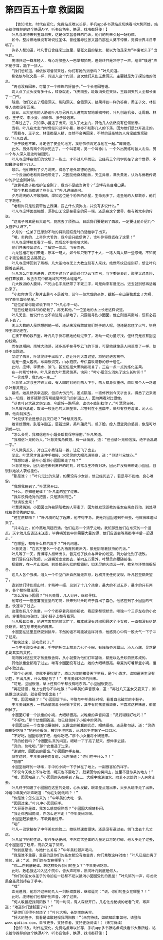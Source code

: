 # 第四百五十章 救囡囡
        【告知书友，时代在变化，免费站点难以长存，手机app多书源站点切换看书大势所趋，站长给你推荐的这个换源APP，听书音色多、换源、找书都好使！】
       叶凡与庞博来到玉鼎洞天，这是张文昌昔日的门派，他们的到来引起一场恐慌。
       如今，整片燕地谁没有听说过圣体，曾经羞辱过张文昌的那些人莫不惊惧，觉得世界末日来临了。
       许多人都知道，叶凡昔日曾经来过这里，是张文昌的挚友，都以为他是来为“半废老头子”出气的。
       庞博扫过一群年轻人，有心将那些人一巴掌都拍死，但最终只是冷哼了一声，结果“噗通”声不绝于耳，跪下一排人。
       “我们想知道，柳依依可曾回来过，你们有她的消息吗？”叶凡问道。
       柳依依与张文昌一样，同进入这个门派，这次他们来到玉鼎洞天，主要就是为了探访她的消息。
       “再也没有回来，可惜了一个修炼的好苗子。”一个长老回答道。
       两人点了点头没有多什么，转身就走，飞天而去，眨眼消失在天际，玉鼎洞天的人全都长出了一口气。
       随后，他们又去了烟霞洞天、紫阳洞天、金霞洞天，结果得到一样的答案，周王子文、林佳等人也都没有回来。
       昔日，三大圣地的人胁迫叶凡与另外几人进荒古禁地采摘神药，叶凡创造机会，让周毅、林佳、王子文、李小曼、柳依依、张子陵逃离。
       三年过去了，只知李小曼逃了出来，进入了太玄门，其他几人依然没有任何消息。
       当初，叶凡在太玄门时曾经问过李小曼，她亦不知那几人的下落，因为他们是分开逃走的。
       “周毅与、王子文、林佳都是人精，自然不会再回来，不然的话圣地的人肯定能发现破绽。”叶凡自语。
       “张子陵也不笨，肯定去了安全的地方，我想依依肯定与他在一起。”庞博道。
       此外，另外有两个同学死去了，一个叫葛明，另一个叫徐川，一个外出历练时被人击杀，另一个与人深入遗迹时被困死。
       叶凡与庞博在他们的坟填了一些土，才不过几年而已，已经有三个同学死在了这个世界，不知最终会剩下几人。
       最后，他们来到了夕月洞天，得悉了老外凯德的去向。
       一个云游的老和尚将他带走了，只因见他身材魁伟，天生异禀，满头黄发，认为与佛教传说中的护法金刚神似。
       “这黄毛鬼子都成护法金刚了，我岂不是能当佛爷？”庞博有些目瞪口呆。
       “那个老和尚都说了些什么？”叶凡详细询问。
       夕月洞天的人不敢隐瞒，深知这位是个恐怖的杀星，生命无多了，连圣地的人都敢杀，他们可不敢惹。
       “老和尚只是说要带他去西漠，要去什么须弥山，并没有多说什么。”
       叶凡与庞博面面相觑，须弥山无论是在星空的另一端，还是在这个世界，都有着太多的传说。
       “这鬼子可真是有大运气，竟然去了须弥山，日后我们要是到了西漠，一定要让他介绍几个女菩萨认识下。”
       夕月的一位弟子还原封不动的将凯德临走时的话给学了出来。
       “哦，卖狗的，上帝你大爷的，我今后只能信佛了，谁叫你将我丢在了这里！”
       叶凡与庞博相互看了一眼，而后忍不住哈哈大笑。
       他们并未停留过久，了解完一切后，飞天而去。
       九龙拉棺将他们带走，原本一班人，如今却只剩下了十人，一路人两人都一些感慨，不知何日才能沿着星空古路回去。
       叶凡与庞博回到了燕都，几大圣地与无上大教立刻有人来找，绝世阵纹已经刻好，想让叶凡跟着去采药。
       叶凡怎么可能再进去，这次不过为了设局对付华云飞而已，当下委婉表达，那里太过危险，他打算放弃，改去东荒中部地域的不死山碰运气。
       几大教派的人腹诽，不死山名字虽然带了不死二字，可是向来有进无出，进去就别想再活着出来了。
       “小友你确信？那片山脉可不是善地，昔年一位大成的圣体，截断一座山崖都惹出了大祸，到了晚年血染圣崖。”
       “这位前辈你能详说下吗？”叶凡心中一动。
       “这已经是最详尽的记载了，再无其他。”一位圣地的太上长老这样说道。
       叶凡无言，他说什么也不肯进荒古禁地了，只要能寻到小囡囡，他立刻远离南域，没有必要呆下去了。
       无上大教的人虽然想削他一顿，还从来没有敢放他们鸽子的人呢，但还是忍住了火气，毕竟神王印记还在。
       在接下来的数日里，叶凡几乎快将燕地给翻过来了，发动一切力量寻找，但终究是没有囡囡的线索。
       而在这期间，南域大动荡，诸多高手在寻华云飞的下落，可是他就像是人间蒸发了一样，始终不见踪迹。
       又过了两日，叶慧灵终于出现了，这让叶凡大喜过望，将她迎进客栈中。
       这是一座大客栈，布局很讲究，山水庭院，专供喜欢清静的修士居住。
       此时，庞博、李黑水、涂飞，甚至包括大黑狗都闭关了，正在一点一点的炼化圣果。
       在一片紫竹林中，叶凡亲自为叶慧灵倒茶，询问：“叶小姐怎么消失了这么长时间？”
       “一言难尽，我九死一生……”
       叶慧灵上次与王冲霄大战，有人同时对他们两人下手，两人都身负重伤，而后那个人一路追杀叶慧灵而去。
       最终，她虽然侥幸逃脱，但却大伤元气，差点陨落，一直修养到今天才出关。得悉了近来发生的一切后，她怀疑那很有可能是华云飞的护道之人，因为两者对比很像。
       “恭喜叶兄大道之伤复原，今后将一路坦途，谁也不能阻挡你了。”叶慧灵轻笑。
       叶凡履行承诺，取出一枚金色的太阳圣果，尽管封在小玉鼎中，依然有芬芳溢出，沁人心脾，他向前推去。
       “叶兄该不会是想杀我灭口吧？”叶慧灵浅笑。
       她青丝飘舞，肤若羊脂玉，眉若远黛，美眸蕴灵气，瓜子脸，给人很空灵的感觉，像是可以洞悉一切。
       “怎么会呢，我相信也叶小姐会帮我保守秘密。”叶凡笑道。
       “我相信叶兄的为人。”叶慧灵嘴角微翘，有一丝俏皮，道：“但也请叶兄相信我，绝不会乱说一字。”
       叶凡微笑点头，对白玉小鼎轻轻一推，让它飞了出去。
       至此，叶慧灵才真正伸手相接，水灵灵的大眼充满笑意，道：“但请叶兄放心。”
       “我想知道，是叶小姐将小囡囡带走了吗？”
       叶慧灵摇头，因为她还未到离开的时刻，时常与王冲霄对决，因此并没有来带走小囡囡，且很快她被人袭成重伤。
       “那是谁？！”叶凡无比的失望，如果没有小女孩，他已经死去了，若是寻不到她，良心难安。
       “我想我猜到了。”叶慧灵开口。
       “什么，你知道是谁？”叶凡霍的望了过来。
       “我并没有绝对的把握，只是猜测而已。”
       “快请说出来！”
       叶慧灵猜测，小囡囡也许被阴阳教的人带走了，因为她发现该教的圣女在亲自行动，到处寻找根骨灵秀的幼童。
       “还在燕都吗？！”叶凡腾的站了起来，他不得不急，要是将囡囡送到中州去，他就很难追回来了。
       “并未在此，如今燕地风起云涌，他们在另一个清宁之地，我知那是他们在东荒的一个据点。天才幼儿应该还未送走，毕竟横渡到中州需要大量的源，他们应该会等燕都事毕后一起退走。”
       “在哪里，都有什么样的高手？”叶凡问道。
       叶慧灵道：“在五万里外一个名为栖霞的教派内，那是阴阳教扶持的门派。”
       叶凡等了一天，庞博等人相继出关，皆完成了换血与淬骨的蜕变，药力被化到了极致。
       他们没有任何耽搁，火速横渡虚空而去，杀向五万里外，叶慧灵亦跟随前往。
       栖霞教，在一片山峦间，到处都是火红的樱霞树，如无尽的火烧云一样，教名与环境倒很契合。
       这几人各个强横，潜入一个中型门派自然悄无声息，起初并无任何发现，叶凡甚至都失望了。
       直到他们转到后山时，才精神一振，见到了十几个孩童，最大的不过五岁，最小的只有两岁，各个都粉雕玉琢。
       “怎么没有小囡囡？”叶凡蹙眉，几人分开，继续寻找。
       他穿过一一座座富丽堂皇的宅院，快来到尽头时终于露出了喜色，他感应到了小囡囡的气息，快速冲了过去。
       这里也有几个孩童，一个个都穿着亮丽的新衣，看起来都很娇贵，唯独一个三岁左右的小女孩，穿着陈旧与破烂，连小鞋子上都有指洞。
       叶凡极其自责，他进荒古禁地前太忙了，根本就没有时间照顾这个小女孩，一直都没有给她换新衣，现在想来无比的愧疚。
       小囡囡在这里显然受到排斥，不然的话不可能被这样对待，他感觉心中有一股火气一下子冲了起来。
       “都快过来，该吃灵药了。”
       一个中年那女子走来，手中的托盘上放着六七个小碗，有阵阵芬芳飘出，沁人心脾，显然是名副其实的灵药。
       阴阳教对这些天才孩童很舍得，从小就要为他们打牢基础，都是以名贵珍药熬炼成的。
       其他孩童全都跑了过去，唯有小囡囡没有过去，她的大眼睛很亮，希冀的盯着那些小碗，但却不敢过去。
       “那个小迷糊，你就不要指望了，原以为你的根骨天下罕有，是个小奇才，谁知道天生没有记性，不出几天，什么都给忘了！” 中年美妇冷冷的扫来。
       “可是，囡囡很饿，早上还有中午都没有吃东西。”小囡囡很委屈。
       “再犯错误，晚上也罚你不许吃饭！”中年美妇声音很冷，道：“再过几天圣女又要来了，彻底做出决定后，就会把你丢出去！”
       “哦，囡囡知道了！”小囡囡低下头，不敢与中年美妇对视，看着自己破烂的小鞋子。
       中年美妇离去，一群幼童端着小碗喝下灵药，其中有的孩童很顽皮，不喜欢这种味道，偷偷倒掉了。
       小囡囡盯着一个孩童的小碗，大眼睛很亮，以稚嫩的声音问道：“灵药糊糊好吃吗？”
       “不好吃。”那个幼童回答道，他已经倒掉了小碗中的灵药。
       小囡囡见另一个女童也要倒掉，又露出的希冀的光芒，眼睛很亮，还是那句话，道：“灵药糊糊好吃吗？”她已经很饿，被罚不准吃饭，此时忍不住咽了一口口水。
       “不好吃，囡囡你饿了吧，给你吃吧。”那个小女童将小碗递来。
       “真的给我吗？”小囡囡认真的问道，眼睛一下子亮了起来，想伸手去接。
       “真的，快吃吧。”那个女童递了过来。
       “谢谢你，囡囡真的很饿。”小囡囡伸手去接。
       就在这时，中年美妇去而复返，冷声喝道：“你们在干什么？！”
       “啪嚓”
       小囡囡被吓的一哆嗦，手中的小碗一下子掉在了地上，一副很害怕的样子。
       “不仅今天晚上不许吃饭，明天也不要吃了，赶紧回你的房间去，这里不是你呆的地方！”
       “哦，囡囡知道了。”小囡囡的头都垂到了胸上，大眼中噙满泪水，向着不远处的下人房舍走去。
       叶凡终于知道了小囡囡在这里的处境，心头发酸，眼泪差点落出来，大步从暗中走了出来，冲着中年美妇冷声喝道：“你在对她吼吗？！”
       “你是谁？怎么进来的！”中年美妇大吃一惊。
       “囡囡过来。”叶凡冲小囡囡招手。
       “大哥哥你是谁，我怎么感觉很熟悉？”小囡囡大眼睛扑闪。
       “我让你去回房间，你怎么还不走！”中年美妇冷喝。
       小囡囡赶紧低头，不敢再看过来。
       “啪”
       叶凡一巴掌抽在了中年美女的脸上，她纵然速度很快，还是没有避过去，倒飞出去十几丈远。
       叶凡留下她的性命，有许多话要问，不然荒古圣体的力量足以将她打碎。他大步走了过去，将小囡囡抱了起来，而后又逼了回来。
       “你到底是谁，与她什么关系？”中年美妇颤声喝问。
       “我是谁不重要，重要的是你们的圣女都没有她金贵，你们竟敢这样对她！”叶凡已经出离了愤怒，道：“说，你们的圣女在哪里？！”
       “你……你到底是谁，敢这样贬斥我们的圣女？”中年美妇吃惊。
       此时，数名强这冲入这个院中，皆大声呵斥，质问叶凡到底是何人。
       “你们的圣女与圣子的命加在一起都不足以抵消小囡囡受到的委屈！”叶凡锵的一声，将龙纹黑金圣灵剑持在了手中。
       “噗”
       血光迸溅，他将冲过来的几人一剑斩成数段，继续逼问：“说，你们的圣女在哪里？！”
       此时，庞博他们也都听到声音，冲了过来。
       “何人敢冒犯我阴阳教？！”同一时间，有人森然开口，几名化龙秘境的老者飞来，寒声道：“难道你们活腻歪了吗？”
       “是你们活得不耐烦了！”叶凡大喝，长剑挥向天空。
       “好大的胆子，我看是谁敢轻视我阴阳教！”(未完待续，如欲知后事如何，请登陆www.qidian.com，章节更多，支持作者，支持正版阅读！)（未完待续）
       【告知书友，时代在变化，免费站点难以长存，手机app多书源站点切换看书大势所趋，站长给你推荐的这个换源APP，听书音色多、换源、找书都好使！】